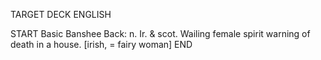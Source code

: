 TARGET DECK
ENGLISH

START
Basic
Banshee
Back: n. Ir. & scot. Wailing female spirit warning of death in a house. [irish, = fairy woman]
END
